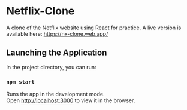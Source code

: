 # Netflix-Clone
A clone of the Netflix website using React for practice. A live version is available here: https://nx-clone.web.app/

## Launching the Application

In the project directory, you can run:

### `npm start`

Runs the app in the development mode.\
Open [http://localhost:3000](http://localhost:3000) to view it in the browser.
